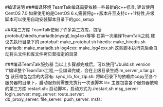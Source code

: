 #编译说明
###编译环境
	TeamTalk编译需要依赖一些最新的c++标准, 建议使用CentOS 7.0
	如果使用的是CentOS 6.x,需要将g++版本升至支持c++11特性,升级脚本可以使用自动安装脚本目录下的gcc_setup

###第三方库
	TeamTalk使用了许多第三方库，包括protobuf,hiredis,mariadb(mysql),log4cxx等等
	在第一次编译TeamTalk之前,建议先执行目录下的
		protobuf: make_protobuf.sh 
		hiredis: make_hiredis.sh
		mariadb: make_mariadb.sh
		log4cxx: make_log4cxx.sh
	这些脚本执行完后会自动将头文件和库文件拷贝至指定的目录
	
###编译TeamTalk服务器
	当以上步骤都完成后，可以使用"./build.sh version 1"编译整个TeamTalk工程,一旦编译完成，会在上级目录生成im_server_x.tar.gz包
	该压缩包包含的内容有:
	sync_lib_for_zip.sh: 将lib目录下的依赖库copy至各个服务器的目录下，启动服务前需要先执行一次该脚本
	lib: 主要包含各个服务器依赖的第三方库
	restart.sh: 启动脚本，启动方式为./restart.sh msg_server
	login_server:
	msg_server:
	route_server:			
	db_proxy_server:
	file_server:
	push_server:
	msfs:
